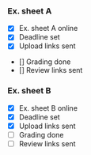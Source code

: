 ### Ex. sheet A

- [x] Ex. sheet A online
- [x] Deadline set
- [x] Upload links sent
- [] Grading done
- [] Review links sent

### Ex. sheet B

- [x] Ex. sheet B online
- [x] Deadline set
- [x] Upload links sent
- [ ] Grading done
- [ ] Review links sent
